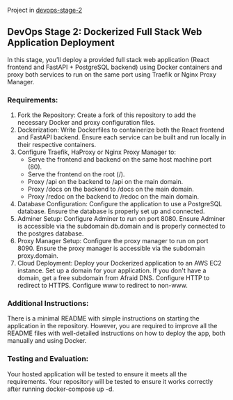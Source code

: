 Project in [devops-stage-2](https://github.com/bammietop03/devops-stage-2)

## DevOps Stage 2: Dockerized Full Stack Web Application Deployment
In this stage, you’ll deploy a provided full stack web application (React frontend and FastAPI + PostgreSQL backend) using Docker containers and proxy both services to run on the same port using Traefik or Nginx Proxy Manager.
### Requirements:
1. Fork the Repository:
   Create a fork of this repository to add the necessary Docker and proxy configuration files.
2. Dockerization:
   Write Dockerfiles to containerize both the React frontend and FastAPI backend. Ensure each service can be built and run locally in their respective containers.
3. Configure Traefik, HaProxy or Nginx Proxy Manager to:
   - Serve the frontend and backend on the same host machine port (80).
   - Serve the frontend on the root (/).
   - Proxy /api on the backend to /api on the main domain.
   - Proxy /docs on the backend to /docs on the main domain.
   - Proxy /redoc on the backend to /redoc on the main domain.
4. Database Configuration:
   Configure the application to use a PostgreSQL database. Ensure the database is properly set up and connected.
5. Adminer Setup:
   Configure Adminer to run on port 8080. Ensure Adminer is accessible via the subdomain db.domain and is properly connected to the postgres database.
6. Proxy Manager Setup:
   Configure the proxy manager to run on port 8090. Ensure the proxy manager is accessible via the subdomain proxy.domain.
7. Cloud Deployment:
   Deploy your Dockerized application to an AWS EC2 instance. Set up a domain for your application. If you don't have a domain, get a free subdomain from Afraid DNS. Configure HTTP to redirect to HTTPS. Configure www to redirect to non-www.
### Additional Instructions:
There is a minimal README with simple instructions on starting the application in the repository. However, you are required to improve all the README files with well-detailed instructions on how to deploy the app, both manually and using Docker.
### Testing and Evaluation:
Your hosted application will be tested to ensure it meets all the requirements. Your repository will be tested to ensure it works correctly after running docker-compose up -d.
